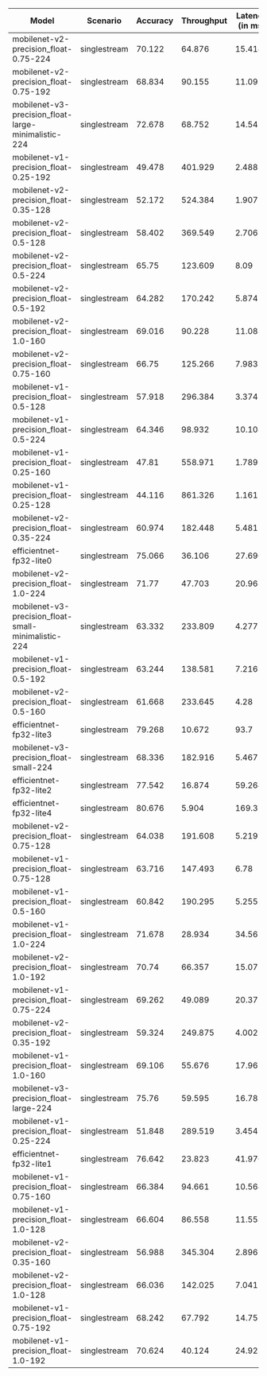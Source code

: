 | Model                                               | Scenario     |   Accuracy |   Throughput |   Latency (in ms) |
|-----------------------------------------------------|--------------|------------|--------------|-------------------|
| mobilenet-v2-precision_float-0.75-224               | singlestream |     70.122 |       64.876 |            15.414 |
| mobilenet-v2-precision_float-0.75-192               | singlestream |     68.834 |       90.155 |            11.092 |
| mobilenet-v3-precision_float-large-minimalistic-224 | singlestream |     72.678 |       68.752 |            14.545 |
| mobilenet-v1-precision_float-0.25-192               | singlestream |     49.478 |      401.929 |             2.488 |
| mobilenet-v2-precision_float-0.35-128               | singlestream |     52.172 |      524.384 |             1.907 |
| mobilenet-v2-precision_float-0.5-128                | singlestream |     58.402 |      369.549 |             2.706 |
| mobilenet-v2-precision_float-0.5-224                | singlestream |     65.75  |      123.609 |             8.09  |
| mobilenet-v2-precision_float-0.5-192                | singlestream |     64.282 |      170.242 |             5.874 |
| mobilenet-v2-precision_float-1.0-160                | singlestream |     69.016 |       90.228 |            11.083 |
| mobilenet-v2-precision_float-0.75-160               | singlestream |     66.75  |      125.266 |             7.983 |
| mobilenet-v1-precision_float-0.5-128                | singlestream |     57.918 |      296.384 |             3.374 |
| mobilenet-v1-precision_float-0.5-224                | singlestream |     64.346 |       98.932 |            10.108 |
| mobilenet-v1-precision_float-0.25-160               | singlestream |     47.81  |      558.971 |             1.789 |
| mobilenet-v1-precision_float-0.25-128               | singlestream |     44.116 |      861.326 |             1.161 |
| mobilenet-v2-precision_float-0.35-224               | singlestream |     60.974 |      182.448 |             5.481 |
| efficientnet-fp32-lite0                             | singlestream |     75.066 |       36.106 |            27.696 |
| mobilenet-v2-precision_float-1.0-224                | singlestream |     71.77  |       47.703 |            20.963 |
| mobilenet-v3-precision_float-small-minimalistic-224 | singlestream |     63.332 |      233.809 |             4.277 |
| mobilenet-v1-precision_float-0.5-192                | singlestream |     63.244 |      138.581 |             7.216 |
| mobilenet-v2-precision_float-0.5-160                | singlestream |     61.668 |      233.645 |             4.28  |
| efficientnet-fp32-lite3                             | singlestream |     79.268 |       10.672 |            93.7   |
| mobilenet-v3-precision_float-small-224              | singlestream |     68.336 |      182.916 |             5.467 |
| efficientnet-fp32-lite2                             | singlestream |     77.542 |       16.874 |            59.264 |
| efficientnet-fp32-lite4                             | singlestream |     80.676 |        5.904 |           169.376 |
| mobilenet-v2-precision_float-0.75-128               | singlestream |     64.038 |      191.608 |             5.219 |
| mobilenet-v1-precision_float-0.75-128               | singlestream |     63.716 |      147.493 |             6.78  |
| mobilenet-v1-precision_float-0.5-160                | singlestream |     60.842 |      190.295 |             5.255 |
| mobilenet-v1-precision_float-1.0-224                | singlestream |     71.678 |       28.934 |            34.562 |
| mobilenet-v2-precision_float-1.0-192                | singlestream |     70.74  |       66.357 |            15.07  |
| mobilenet-v1-precision_float-0.75-224               | singlestream |     69.262 |       49.089 |            20.371 |
| mobilenet-v2-precision_float-0.35-192               | singlestream |     59.324 |      249.875 |             4.002 |
| mobilenet-v1-precision_float-1.0-160                | singlestream |     69.106 |       55.676 |            17.961 |
| mobilenet-v3-precision_float-large-224              | singlestream |     75.76  |       59.595 |            16.78  |
| mobilenet-v1-precision_float-0.25-224               | singlestream |     51.848 |      289.519 |             3.454 |
| efficientnet-fp32-lite1                             | singlestream |     76.642 |       23.823 |            41.976 |
| mobilenet-v1-precision_float-0.75-160               | singlestream |     66.384 |       94.661 |            10.564 |
| mobilenet-v1-precision_float-1.0-128                | singlestream |     66.604 |       86.558 |            11.553 |
| mobilenet-v2-precision_float-0.35-160               | singlestream |     56.988 |      345.304 |             2.896 |
| mobilenet-v2-precision_float-1.0-128                | singlestream |     66.036 |      142.025 |             7.041 |
| mobilenet-v1-precision_float-0.75-192               | singlestream |     68.242 |       67.792 |            14.751 |
| mobilenet-v1-precision_float-1.0-192                | singlestream |     70.624 |       40.124 |            24.923 |